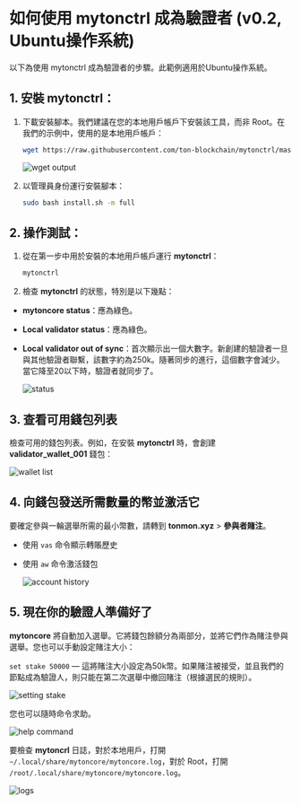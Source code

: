 # 如何使用 mytonctrl 成為驗證者 (v0.2, Ubuntu操作系統)

以下為使用 mytonctrl 成為驗證者的步驟。此範例適用於Ubuntu操作系統。

## 1. 安裝 mytonctrl：

1. 下載安裝腳本。我們建議在您的本地用戶帳戶下安裝該工具，而非 Root。在我們的示例中，使用的是本地用戶帳戶：

    ```sh
    wget https://raw.githubusercontent.com/ton-blockchain/mytonctrl/master/scripts/install.sh
    ```

    ![wget output](https://raw.githubusercontent.com/ton-blockchain/mytonctrl/master/screens/manual-ubuntu_wget-ls_ru.png)

2. 以管理員身份運行安裝腳本：

    ```sh
    sudo bash install.sh -m full
    ```

## 2. 操作測試：

1. 從在第一步中用於安裝的本地用戶帳戶運行 **mytonctrl**：

    ```sh
    mytonctrl
    ```

2. 檢查 **mytonctrl** 的狀態，特別是以下幾點：

* **mytoncore status**：應為綠色。
* **Local validator status**：應為綠色。
* **Local validator out of sync**：首次顯示出一個大數字。新創建的驗證者一旦與其他驗證者聯繫，該數字約為250k。隨著同步的進行，這個數字會減少。當它降至20以下時，驗證者就同步了。

    ![status](https://raw.githubusercontent.com/ton-blockchain/mytonctrl/master/screens/mytonctrl-status.png)


## 3. 查看可用錢包列表

檢查可用的錢包列表。例如，在安裝 **mytonctrl** 時，會創建 **validator_wallet_001** 錢包：

![wallet list](https://raw.githubusercontent.com/ton-blockchain/mytonctrl/master/screens/manual-ubuntu_mytonctrl-wl_ru.png)

## 4. 向錢包發送所需數量的幣並激活它

要確定參與一輪選舉所需的最小幣數，請轉到 **tonmon.xyz** > **參與者賭注**。

* 使用 `vas` 命令顯示轉賬歷史
* 使用 `aw` 命令激活錢包

    ![account history](https://raw.githubusercontent.com/ton-blockchain/mytonctrl/master/screens/manual-ubuntu_mytonctrl-vas-aw_ru.png)

## 5. 現在你的驗證人準備好了

**mytoncore** 將自動加入選舉。它將錢包餘額分為兩部分，並將它們作為賭注參與選舉。您也可以手動設定賭注大小：

`set stake 50000` — 這將賭注大小設定為50k幣。如果賭注被接受，並且我們的節點成為驗證人，則只能在第二次選舉中撤回賭注（根據選民的規則）。

![setting stake](https://raw.githubusercontent.com/ton-blockchain/mytonctrl/master/screens/manual-ubuntu_mytonctrl-set_ru.png)

您也可以隨時命令求助。

![help command](https://raw.githubusercontent.com/ton-blockchain/mytonctrl/master/screens/manual-ubuntu_mytonctrl-help_ru.png)

要檢查 **mytoncrl** 日誌，對於本地用戶，打開 `~/.local/share/mytoncore/mytoncore.log`，對於 Root，打開 `/root/.local/share/mytoncore/mytoncore.log`。

![logs](https://raw.githubusercontent.com/ton-blockchain/mytonctrl/master/screens/manual-ubuntu_mytoncore-log.png)